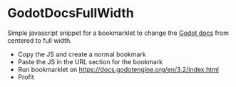 # GodotDocsFullWidth
Simple javascript snippet for a bookmarklet to change the [Godot docs](https://docs.godotengine.org/en/3.2/index.html) from centered to full width.

* Copy the JS and create a normal bookmark
* Paste the JS in the URL section for the bookmark
* Run bookmarklet on https://docs.godotengine.org/en/3.2/index.html
* Profit
